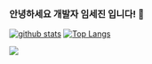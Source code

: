 ### 안녕하세요 개발자 임세진 입니다! 👋

[![github stats](https://github-readme-stats.vercel.app/api?username=sejinlim1107&show_icons=true&hide_border=true)](https://github.com/sejinlim1107)
[![Top Langs](https://github-readme-stats.vercel.app/api/top-langs/?username=sejinlim1107&layout=compact)](https://github.com/sejinlim1107)

<img src="https://img.shields.io/badge/JAVA-007396?style=flat-square&logo=Java&logoColor=white"/></a>

<!--
**sejinlim1107/sejinlim1107** is a ✨ _special_ ✨ repository because its `README.md` (this file) appears on your GitHub profile.

Here are some ideas to get you started:

- 🔭 I’m currently working on ...
- 🌱 I’m currently learning ...
- 👯 I’m looking to collaborate on ...
- 🤔 I’m looking for help with ...
- 💬 Ask me about ...
- 📫 How to reach me: ...
- 😄 Pronouns: ...
- ⚡ Fun fact: ...
-->
